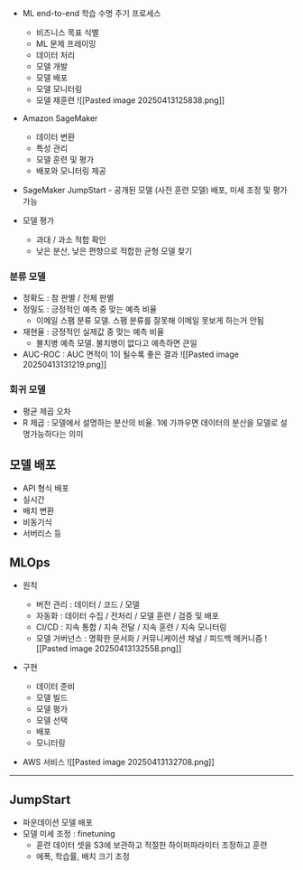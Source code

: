 
- ML end-to-end 학습 수명 주기 프로세스
	- 비즈니스 목표 식별
	- ML 문제 프레이밍
	- 데이터 처리
	- 모델 개발
	- 모델 배포
	- 모델 모니터링
	- 모델 재훈련
![[Pasted image 20250413125838.png]]

- Amazon SageMaker
	- 데이터 변환
	- 특성 관리
	- 모델 훈련 및 평가
	- 배포와 모니터링 제공
- SageMaker JumpStart - 공개된 모델 (사전 훈련 모델) 배포, 미세 조정 및 평가 가능

- 모델 평가
	- 과대 / 과소 적합 확인
	- 낮은 분산, 낮은 편향으로 적합한 균형 모델 찾기

### 분류 모델 
- 정확도 : 참 판별 / 전체 판별
- 정밀도 : 긍정적인 예측 중 맞는 예측 비율
	- 이메일 스팸 분류 모델. 스팸 분류를 잘못해 이메일 못보게 하는거 안됨
- 재현율 : 긍정적인 실제값 중 맞는 예측 비율
	- 불치병 예측 모델. 불치병이 없다고 예측하면 큰일
- AUC-ROC : AUC 면적이 1이 될수록 좋은 결과
![[Pasted image 20250413131219.png]]
### 회귀 모델
- 평균 제곱 오차
- R 제곱 : 모델에서 설명하는 분산의 비율. 1에 가까우면 데이터의 분산을 모델로 설명가능하다는 의미

## 모델 배포
- API 형식 배포
- 실시간
- 배치 변환
- 비동기식
- 서버리스 등

## MLOps
- 원칙
	- 버전 관리 : 데이터 / 코드 / 모델
	- 자동화 : 데이터 수집 / 전처리 / 모델 훈련 / 검증 및 배포
	- CI/CD : 지속 통합 / 지속 전달 / 지속 훈련 / 지속 모니터링
	- 모델 거버넌스 : 명확한 문서화 / 커뮤니케이션 채널 / 피드백 메커니즘
![[Pasted image 20250413132558.png]]

- 구현
	- 데이터 준비
	- 모델 빌드
	- 모델 평가
	- 모델 선택
	- 배포
	- 모니터링
- AWS 서비스
![[Pasted image 20250413132708.png]]

---

## JumpStart
- 파운데이션 모델 배포
- 모델 미세 조정 : finetuning 
	- 훈련 데이터 셋을 S3에 보관하고 적절한 하이퍼파라미터 조정하고 훈련
	- 에폭, 학습률, 배치 크기 조정


